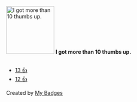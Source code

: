 <img src="https://my-badges.github.io/my-badges/thumbs-up-10.png" alt="I got more than 10 thumbs up." title="I got more than 10 thumbs up." width="128">
<strong>I got more than 10 thumbs up.</strong>
<br><br>

* <a href="https://github.com/hasura/graphql-engine/issues/2945#issuecomment-578923253">13 👍</a>
* <a href="https://github.com/jquense/yup/issues/593">12 👍</a>


Created by <a href="https://github.com/my-badges/my-badges">My Badges</a>